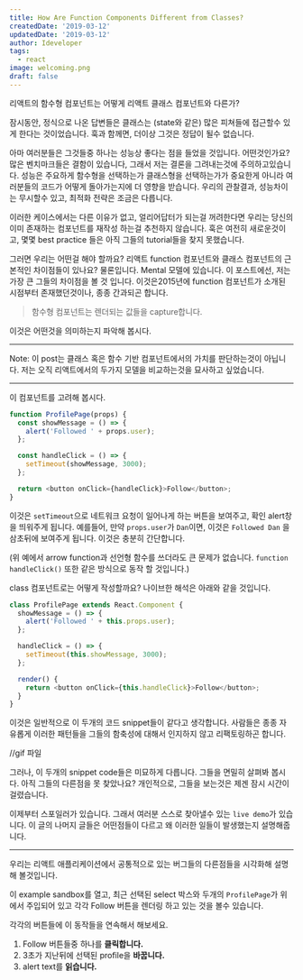 ```yaml
---
title: How Are Function Components Different from Classes?
createdDate: '2019-03-12'
updatedDate: '2019-03-12'
author: Ideveloper
tags:
  - react
image: welcoming.png
draft: false
---
```


리액트의 함수형 컴포넌트는 어떻게 리액트 클래스 컴포넌트와 다른가?

잠시동안, 정식으로 나온 답변들은 클래스는 (state와 같은) 많은 피쳐들에 접근할수 있게 한다는 것이었습니다. 훅과 함께면, 더이상 그것은 정답이 될수 없습니다.

아마 여러분들은 그것들중 하나는 성능상 좋다는 점을 들었을 것입니다. 어떤것인가요? 많은 벤치마크들은 결함이 있습니다, 그래서 저는 결론을 그려내는것에 주의하고있습니다. 성능은 주요하게 함수형을 선택하는가 클래스형을 선택하는가가 중요한게 아니라 여러분들의 코드가 어떻게 돌아가는지에 더 영향을 받습니다. 우리의 관찰결과, 성능차이는 무시할수 있고, 최적화 전략은 조금은 다릅니다.

이러한 케이스에서는 다른 이유가 없고, 얼리어답터가 되는걸 꺼려한다면 우리는 당신의 이미 존재하는 컴포넌트를 재작성 하는걸 추천하지 않습니다. 훅은 여전히 새로운것이고, 몇몇 best practice 들은 아직 그들의 tutorial들을 찾지 못했습니다.

그러면 우리는 어떤걸 해야 할까요? 리액트 function 컴포넌트와 클래스 컴포넌트의 근본적인 차이점들이 있나요? 물론입니다. Mental 모델에 있습니다. 이 포스트에선, 저는 가장 큰 그들의 차이점을 볼 것 입니다. 이것은2015년에 function 컴포넌트가 소개된 시점부터 존재했던것이나, 종종 간과되곤 합니다.

> 함수형 컴포넌트는 렌더되는 값들을 capture합니다.

이것은 어떤것을 의미하는지 파악해 봅시다.

---

Note: 이 post는 클래스 혹은 함수 기반 컴포넌트에서의 가치를 판단하는것이 아닙니다. 저는 오직 리액트에서의 두가지 모델을 비교하는것을 묘사하고 싶었습니다.

---

이 컴포넌트를 고려해 봅시다.

```javascript
function ProfilePage(props) {
  const showMessage = () => {
    alert('Followed ' + props.user);
  };

  const handleClick = () => {
    setTimeout(showMessage, 3000);
  };

  return <button onClick={handleClick}>Follow</button>;
}
```

이것은 `setTimeout`으로 네트워크 요청이 일어나게 하는 버튼을 보여주고, 확인 alert창을 띄워주게 됩니다. 예를들어, 만약 `props.user`가 `Dan`이면, 이것은 `Followed Dan` 을 삼초뒤에 보여주게 됩니다. 이것은 충분히 간단합니다.

(위 예에서 arrow function과 선언형 함수를 쓰더라도 큰 문제가 없습니다. `function handleClick()` 또한 같은 방식으로 동작 할 것입니다.)

class 컴포넌트로는 어떻게 작성할까요? 나이브한 해석은 아래와 같을 것입니다.

```javascript
class ProfilePage extends React.Component {
  showMessage = () => {
    alert('Followed ' + this.props.user);
  };

  handleClick = () => {
    setTimeout(this.showMessage, 3000);
  };

  render() {
    return <button onClick={this.handleClick}>Follow</button>;
  }
}
```

이것은 일반적으로 이 두개의 코드 snippet들이 같다고 생각합니다. 사람들은 종종 자유롭게 이러한 패턴들을 그들의 함축성에 대해서 인지하지 않고 리팩토링하곤 합니다.

//gif 파일

그러나, 이 두개의 snippet code들은 미묘하게 다릅니다. 그들을 면밀히 살펴봐 봅시다. 아직 그들의 다른점을 못 찾았나요? 개인적으로, 그들을 보는것은 제겐 잠시 시간이 걸렸습니다.

이제부터 스포일러가 있습니다. 그래서 여러분 스스로 찾아낼수 있는 `live demo`가 있습니다. 이 글의 나머지 글들은 어떤점들이 다르고 왜 이러한 일들이 발생했는지 설명해줍니다.

---

우리는 리액트 애플리케이션에서 공통적으로 있는 버그들의 다른점들을 시각화해 설명해 볼것입니다.

이 example sandbox를 열고, 최근 선택된 select 박스와 두개의 `ProfilePage`가 위에서 주입되어 있고 각각 Follow 버튼을 렌더링 하고 있는 것을 볼수 있습니다.

각각의 버튼들에 이 동작들을 연속해서 해보세요.

1. Follow 버튼들중 하나를 **클릭합니다.**
2. 3초가 지난뒤에 선택된 profile을 **바꿉니다.**
3. alert text를 **읽습니다.**
